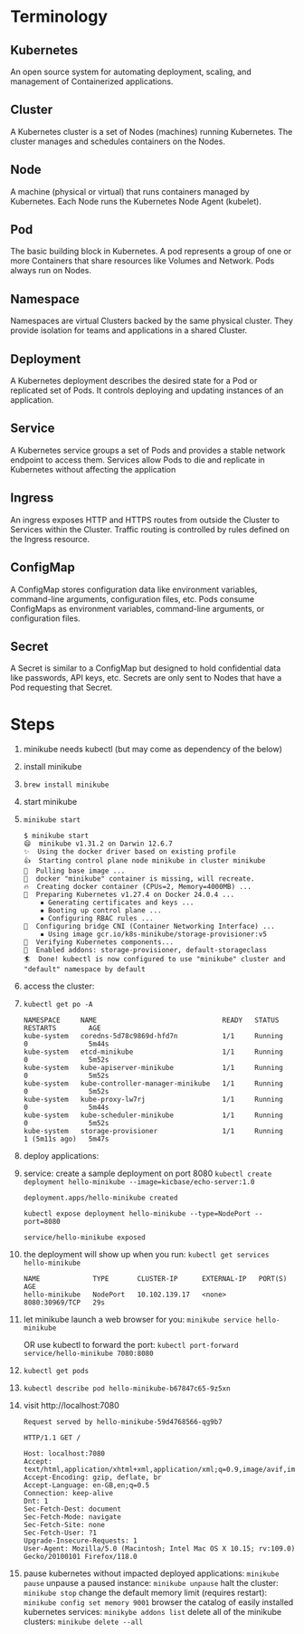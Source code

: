 # Terminology

## Kubernetes

An open source system for automating deployment, scaling, and management of Containerized applications.

## Cluster

A Kubernetes cluster is a set of Nodes (machines) running Kubernetes. The cluster manages and schedules containers on the Nodes.

## Node

A machine (physical or virtual) that runs containers managed by Kubernetes. Each Node runs the Kubernetes Node Agent (kubelet).

## Pod

The basic building block in Kubernetes. A pod represents a group of one or more Containers that share resources like Volumes and Network. Pods always run on Nodes.

## Namespace

Namespaces are virtual Clusters backed by the same physical cluster. They provide isolation for teams and applications in a shared Cluster.

## Deployment

A Kubernetes deployment describes the desired state for a Pod or replicated set of Pods. It controls deploying and updating instances of an application.

## Service

A Kubernetes service groups a set of Pods and provides a stable network endpoint to access them. Services allow Pods to die and replicate in Kubernetes without affecting the application

## Ingress

An ingress exposes HTTP and HTTPS routes from outside the Cluster to Services within the Cluster. Traffic routing is controlled by rules defined on the Ingress resource.

## ConfigMap

A ConfigMap stores configuration data like environment variables, command-line arguments, configuration files, etc. Pods consume ConfigMaps as environment variables, command-line arguments, or configuration files.

## Secret

A Secret is similar to a ConfigMap but designed to hold confidential data like passwords, API keys, etc. Secrets are only sent to Nodes that have a Pod requesting that Secret.

# Steps

1.  minikube needs kubectl (but may come as dependency of the below)
2.  install minikube
3.  `brew install minikube`
4.  start minikube
5.  `minikube start`

    ```
    $ minikube start
    😄  minikube v1.31.2 on Darwin 12.6.7
    ✨  Using the docker driver based on existing profile
    👍  Starting control plane node minikube in cluster minikube
    🚜  Pulling base image ...
    🤷  docker "minikube" container is missing, will recreate.
    🔥  Creating docker container (CPUs=2, Memory=4000MB) ...
    🐳  Preparing Kubernetes v1.27.4 on Docker 24.0.4 ...
        ▪ Generating certificates and keys ...
        ▪ Booting up control plane ...
        ▪ Configuring RBAC rules ...
    🔗  Configuring bridge CNI (Container Networking Interface) ...
        ▪ Using image gcr.io/k8s-minikube/storage-provisioner:v5
    🔎  Verifying Kubernetes components...
    🌟  Enabled addons: storage-provisioner, default-storageclass
    🏄  Done! kubectl is now configured to use "minikube" cluster and "default" namespace by default
    ```

6.  access the cluster:
7.  `kubectl get po -A`

    ```
    NAMESPACE     NAME                               READY   STATUS    RESTARTS        AGE
    kube-system   coredns-5d78c9869d-hfd7n           1/1     Running   0               5m44s
    kube-system   etcd-minikube                      1/1     Running   0               5m52s
    kube-system   kube-apiserver-minikube            1/1     Running   0               5m52s
    kube-system   kube-controller-manager-minikube   1/1     Running   0               5m52s
    kube-system   kube-proxy-lw7rj                   1/1     Running   0               5m44s
    kube-system   kube-scheduler-minikube            1/1     Running   0               5m52s
    kube-system   storage-provisioner                1/1     Running   1 (5m11s ago)   5m47s
    ```

8.  deploy applications:

9.  service:
    create a sample deployment on port 8080
    `kubectl create deployment hello-minikube --image=kicbase/echo-server:1.0`

    ```
    deployment.apps/hello-minikube created
    ```

    `kubectl expose deployment hello-minikube --type=NodePort --port=8080`

    ```
    service/hello-minikube exposed
    ```

10. the deployment will show up when you run:
    `kubectl get services hello-minikube`

    ```
    NAME             TYPE       CLUSTER-IP      EXTERNAL-IP   PORT(S)          AGE
    hello-minikube   NodePort   10.102.139.17   <none>        8080:30969/TCP   29s
    ```

11. let minikube launch a web browser for you:
    `minikube service hello-minikube`

    OR use kubectl to forward the port:
    `kubectl port-forward service/hello-minikube 7080:8080`

12. `kubectl get pods`

13. `kubectl describe pod hello-minikube-b67847c65-9z5xn`

14. visit http://localhost:7080

    ```
    Request served by hello-minikube-59d4768566-qg9b7

    HTTP/1.1 GET /

    Host: localhost:7080
    Accept: text/html,application/xhtml+xml,application/xml;q=0.9,image/avif,image/webp,_/_;q=0.8
    Accept-Encoding: gzip, deflate, br
    Accept-Language: en-GB,en;q=0.5
    Connection: keep-alive
    Dnt: 1
    Sec-Fetch-Dest: document
    Sec-Fetch-Mode: navigate
    Sec-Fetch-Site: none
    Sec-Fetch-User: ?1
    Upgrade-Insecure-Requests: 1
    User-Agent: Mozilla/5.0 (Macintosh; Intel Mac OS X 10.15; rv:109.0) Gecko/20100101 Firefox/118.0
    ```

15. pause kubernetes without impacted deployed applications:
    `minikube pause`
    unpause a paused instance:
    `minikube unpause`
    halt the cluster:
    `minikube stop`
    change the default memory limit (requires restart):
    `minikube config set memory 9001`
    browser the catalog of easily installed kubernetes services:
    `minikybe addons list`
    delete all of the minikube clusters:
    `minikube delete --all`
